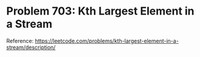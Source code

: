# Problem 703: Kth Largest Element in a Stream

Reference: https://leetcode.com/problems/kth-largest-element-in-a-stream/description/